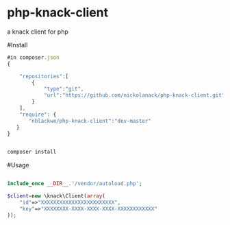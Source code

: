 # php-knack-client
a knack client for php


#Install

```js
#in composer.json
{

    "repositories":[ 
        {
            "type":"git",
            "url":"https://github.com/nickolanack/php-knack-client.git"
        }
    ],
    "require": {
       "nblackwe/php-knack-client":"dev-master"
   }
}

```

```bash

composer install

```

#Usage
```php

include_once __DIR__.'/vendor/autoload.php';

$client=new \knack\Client(array(
	"id"=>"XXXXXXXXXXXXXXXXXXXXXXXX",
	"key"=>"XXXXXXXX-XXXX-XXXX-XXXX-XXXXXXXXXXXX"
));


```